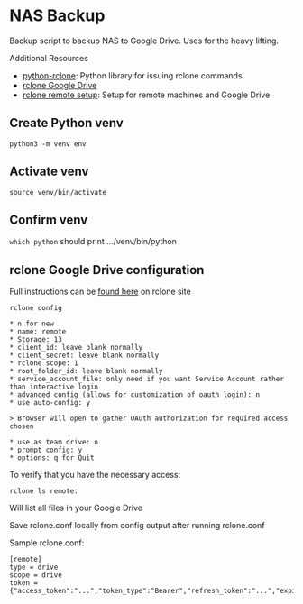 # NAS Backup

Backup script to backup NAS to Google Drive. Uses for the heavy lifting.

Additional Resources

* [python-rclone](https://github.com/ddragosd/python-rclone): Python library for issuing rclone commands
* [rclone Google Drive](https://rclone.org/drive/)
* [rclone remote setup](https://rclone.org/remote_setup/): Setup for remote machines and Google Drive

## Create Python venv

`python3 -m venv env`

## Activate venv

`source venv/bin/activate`

## Confirm venv

`which python` should print .../venv/bin/python

## rclone Google Drive configuration

Full instructions can be [found here](https://rclone.org/drive/) on rclone site

`rclone config`

```
* n for new
* name: remote
* Storage: 13
* client_id: leave blank normally
* client_secret: leave blank normally
* rclone scope: 1
* root_folder_id: leave blank normally
* service_account_file: only need if you want Service Account rather than interactive login
* advanced config (allows for customization of oauth login): n
* use auto-config: y

> Browser will open to gather OAuth authorization for required access chosen

* use as team drive: n
* prompt config: y
* options: q for Quit
```

To verify that you have the necessary access:

`rclone ls remote:`

Will list all files in your Google Drive

Save rclone.conf locally from config output after running rclone.conf

Sample rclone.conf:

```
[remote]
type = drive
scope = drive
token = {"access_token":"...","token_type":"Bearer","refresh_token":"...","expiry":"..."}
```